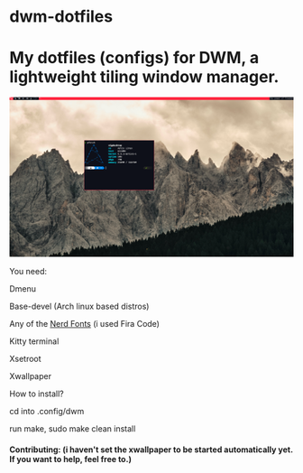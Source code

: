# dwm-dotfiles
<h1>My dotfiles (configs) for DWM, a lightweight tiling window manager.</h1>

<img src="https://github.com/Nikreaz/dwm-dotfiles/blob/main/screenshot.png?raw=true">

<p>You need: </p>

<p> Dmenu </p>
<p> Base-devel (Arch linux based distros)
<p> Any of the <a href="https://NerdFonts.com">Nerd Fonts</a> (i used Fira Code)
<p> Kitty terminal </p>
<p> Xsetroot </p>
<p> Xwallpaper </p>

<p>How to install?</p>
<p> cd into .config/dwm</p>
<p>run make, sudo make clean install</p>

<h4> Contributing: (i haven't set the xwallpaper to be started automatically yet. If you want to help, feel free to.) </h4>
